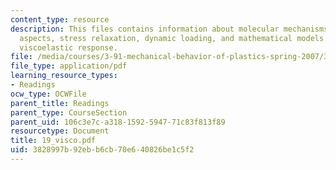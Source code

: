 ```yaml
---
content_type: resource
description: This files contains information about molecular mechanisms, phenomenological
  aspects, stress relaxation, dynamic loading, and mathematical models for linear
  viscoelastic response.
file: /media/courses/3-91-mechanical-behavior-of-plastics-spring-2007/3828997b92ebb6cb70e640826be1c5f2_19_visco.pdf
file_type: application/pdf
learning_resource_types:
- Readings
ocw_type: OCWFile
parent_title: Readings
parent_type: CourseSection
parent_uid: 106c3e7c-a318-1592-5947-71c83f813f89
resourcetype: Document
title: 19_visco.pdf
uid: 3828997b-92eb-b6cb-70e6-40826be1c5f2
---
```

